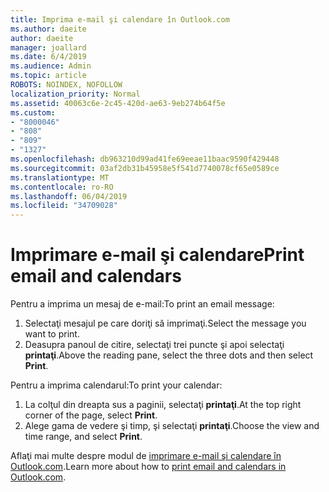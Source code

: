 ```yaml
---
title: Imprima e-mail şi calendare în Outlook.com
ms.author: daeite
author: daeite
manager: joallard
ms.date: 6/4/2019
ms.audience: Admin
ms.topic: article
ROBOTS: NOINDEX, NOFOLLOW
localization_priority: Normal
ms.assetid: 40063c6e-2c45-420d-ae63-9eb274b64f5e
ms.custom:
- "8000046"
- "808"
- "809"
- "1327"
ms.openlocfilehash: db963210d99ad41fe69eeae11baac9590f429448
ms.sourcegitcommit: 03af2db31b45958e5f541d7740078cf65e0589ce
ms.translationtype: MT
ms.contentlocale: ro-RO
ms.lasthandoff: 06/04/2019
ms.locfileid: "34709028"
---
```

# <a name="print-email-and-calendars"></a><span data-ttu-id="fd1b8-102">Imprimare e-mail şi calendare</span><span class="sxs-lookup"><span data-stu-id="fd1b8-102">Print email and calendars</span></span>

<span data-ttu-id="fd1b8-103">Pentru a imprima un mesaj de e-mail:</span><span class="sxs-lookup"><span data-stu-id="fd1b8-103">To print an email message:</span></span>
  
1. <span data-ttu-id="fd1b8-104">Selectaţi mesajul pe care doriţi să imprimaţi.</span><span class="sxs-lookup"><span data-stu-id="fd1b8-104">Select the message you want to print.</span></span>
1. <span data-ttu-id="fd1b8-105">Deasupra panoul de citire, selectaţi trei puncte şi apoi selectaţi **printaţi**.</span><span class="sxs-lookup"><span data-stu-id="fd1b8-105">Above the reading pane, select the three dots and then select **Print**.</span></span>

<span data-ttu-id="fd1b8-106">Pentru a imprima calendarul:</span><span class="sxs-lookup"><span data-stu-id="fd1b8-106">To print your calendar:</span></span>

1. <span data-ttu-id="fd1b8-107">La colţul din dreapta sus a paginii, selectaţi **printaţi**.</span><span class="sxs-lookup"><span data-stu-id="fd1b8-107">At the top right corner of the page, select **Print**.</span></span>
1. <span data-ttu-id="fd1b8-108">Alege gama de vedere şi timp, şi selectaţi **printaţi**.</span><span class="sxs-lookup"><span data-stu-id="fd1b8-108">Choose the view and time range, and select **Print**.</span></span>

<span data-ttu-id="fd1b8-109">Aflaţi mai multe despre modul de [imprimare e-mail şi calendare în Outlook.com](https://go.microsoft.com/fwlink/p/?linkid=2001208&amp;clcid=0x409).</span><span class="sxs-lookup"><span data-stu-id="fd1b8-109">Learn more about how to [print email and calendars in Outlook.com](https://go.microsoft.com/fwlink/p/?linkid=2001208&amp;clcid=0x409).</span></span>